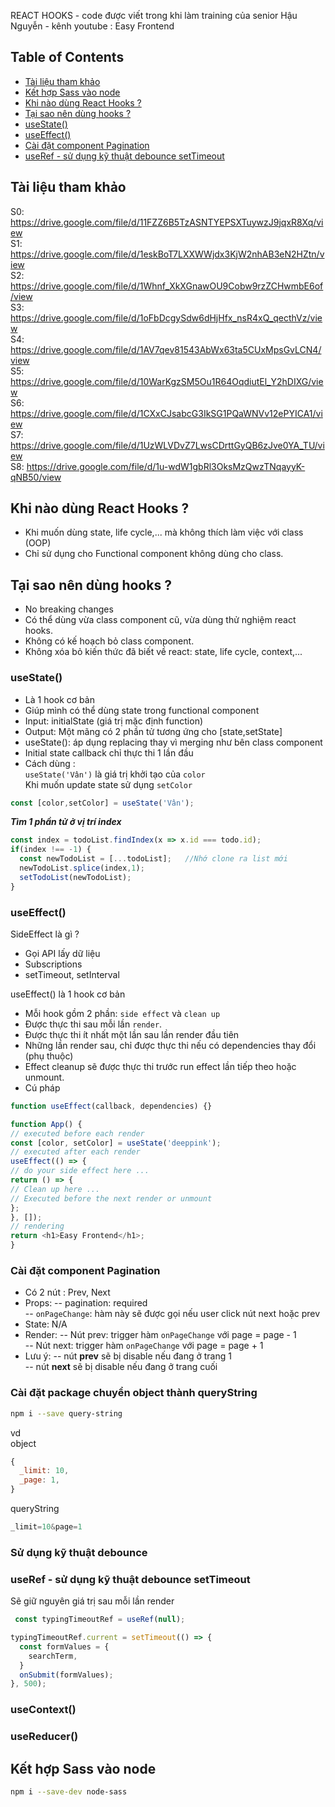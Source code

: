 REACT HOOKS - code được viết trong khi làm training của senior Hậu Nguyễn - kênh youtube : Easy Frontend<br>

## Table of Contents
- [Tài liệu tham khảo](#tài-liệu-tham-khảo)
- [Kết hợp Sass vào node](#kết-hợp-sass-vào-node)
- [Khi  nào dùng React Hooks ?](#khi--nào-dùng-react-hooks-)
- [Tại sao nên dùng hooks ?](#tại-sao-nên-dùng-hooks-)
- [useState()](#usestate)
- [useEffect()](#useeffect)
- [Cài đặt component Pagination](#cài-đặt-component-pagination)
- [useRef - sử dụng kỹ thuật debounce setTimeout](#useref--sử-dụng-kỹ-thuật-debounce-settimeout)

## Tài liệu tham khảo
S0: https://drive.google.com/file/d/11FZZ6B5TzASNTYEPSXTuywzJ9jqxR8Xq/view <br>
S1: https://drive.google.com/file/d/1eskBoT7LXXWWjdx3KjW2nhAB3eN2HZtn/view <br>
S2: https://drive.google.com/file/d/1Whnf_XkXGnawOU9Cobw9rzZCHwmbE6of/view <br>
S3: https://drive.google.com/file/d/1oFbDcgySdw6dHjHfx_nsR4xQ_qecthVz/view <br>
S4: https://drive.google.com/file/d/1AV7qev81543AbWx63ta5CUxMpsGvLCN4/view <br>
S5: https://drive.google.com/file/d/10WarKgzSM5Ou1R64OqdiutEl_Y2hDIXG/view <br>
S6: https://drive.google.com/file/d/1CXxCJsabcG3IkSG1PQaWNVv12ePYICA1/view <br>
S7: https://drive.google.com/file/d/1UzWLVDvZ7LwsCDrttGyQB6zJve0YA_TU/view <br>
S8: https://drive.google.com/file/d/1u-wdW1gbRl3OksMzQwzTNqayyK-qNB50/view <br>


## Khi  nào dùng React Hooks ?
- Khi muốn dùng state, life cycle,... mà không thích làm việc với class (OOP)
- Chỉ sử dụng cho Functional component không dùng cho class.
## Tại sao nên dùng hooks ?
- No breaking changes
- Có thể dùng vừa class component cũ, vừa dùng thử nghiệm react hooks.
- Không có kế hoạch bỏ class component.
- Không xóa bỏ kiến thức đã  biết về react: state, life cycle, context,...
### useState()
- Là 1 hook cơ bản
- Giúp mình có thể dùng state trong functional component
- Input: initialState (giá trị mặc định function)
- Output: Một mãng có 2 phần tử tương ứng cho [state,setState]
- useState(): áp dụng replacing thay vì merging như bên class component
- Initial state callback chỉ thực thi 1 lần đầu
- Cách dùng :<br>
`useState('Vân')` là giá trị khởi tạo của `color` <br>
Khi muốn update state sử dụng `setColor`
```js
const [color,setColor] = useState('Vân');
```

***Tìm 1 phần tử ở vị trí index***
```js
const index = todoList.findIndex(x => x.id === todo.id);
if(index !== -1) {
  const newTodoList = [...todoList];   //Nhớ clone ra list mới
  newTodoList.splice(index,1);
  setTodoList(newTodoList);
}
```

### useEffect()
SideEffect là gì ?
- Gọi API lấy dữ liệu
- Subscriptions
- setTimeout, setInterval<br>

useEffect() là 1 hook cơ bản <br>
- Mỗi hook gồm 2 phần: `side effect` và `clean up`
- Được thực thi sau mỗi lần `render`.
- Được thực thi ít nhất một lần sau lần render đầu tiên
- Những lần render sau, chỉ được thực thi nếu có dependencies thay đổi (phụ thuộc)
- Effect cleanup sẽ được thực thi trước run effect lần tiếp theo hoặc unmount.
- Cú pháp
```js
function useEffect(callback, dependencies) {}
```

```js
function App() {
// executed before each render
const [color, setColor] = useState('deeppink');
// executed after each render
useEffect(() => {
// do your side effect here ...
return () => {
// Clean up here ...
// Executed before the next render or unmount
};
}, []);
// rendering
return <h1>Easy Frontend</h1>;
}
```

### Cài đặt component Pagination
- Có 2 nút : Prev, Next
- Props:
 -- pagination: required<br>
 -- `onPageChange`: hàm này sẽ được gọi nếu user click nút next hoặc prev
- State: N/A
- Render:
 -- Nút prev: trigger hàm `onPageChange` với page = page - 1<br>
 -- Nút next: trigger hàm `onPageChange` với page = page + 1<br>
- Lưu ý: 
 -- nút **prev** sẽ bị disable nếu đang ở trang 1<br>
 -- nút **next** sẽ bị disable nếu đang ở trang cuối
### Cài đặt package chuyển object thành queryString
```sh
npm i --save query-string
```

vd<br>
object
```js
{
  _limit: 10,
  _page: 1,
}
```
queryString
```js
_limit=10&page=1
```

### Sử dụng kỹ thuật debounce

### useRef - sử dụng kỹ thuật debounce setTimeout
Sẽ giữ nguyên giá trị sau mỗi lần render
```js
 const typingTimeoutRef = useRef(null);
```

```js
typingTimeoutRef.current = setTimeout(() => {
  const formValues = {
    searchTerm,
  }
  onSubmit(formValues);
}, 500);
```

### useContext()
### useReducer()

## Kết hợp Sass vào node
```sh
npm i --save-dev node-sass
```